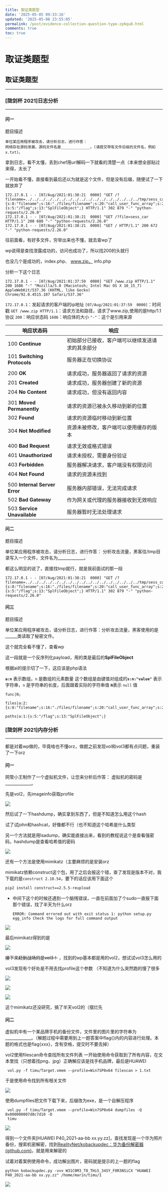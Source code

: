 ```yaml
---
title: 取证类题型
date: '2025-05-05 09:33:16'
updated: '2025-05-08 23:55:05'
permalink: /post/evidence-collection-question-type-zp6qu8.html
comments: true
toc: true
---
```




# 取证类题型

## 取证类题型

---

### [陇剑杯 2021]日志分析

---

#### 问一

题目描述

```
单位某应用程序被攻击，请分析日志，进行作答：
网络存在源码泄漏，源码文件名是_____________。(请提交带有文件后缀的文件名，例如x.txt)。
```

拿到日志，看不太懂，丢到chef用url解码一下就看的清楚一点（本来想全部贴过来得，太长了

一开始看不懂，直接看到最后还以为就是这个文件，但是没有后缀，随便试了一下就放弃了

```
172.17.0.1 - - [07/Aug/2021:01:38:21  0000] "GET /?filename=../../../../../../../../../../../../../../../../../tmp/sess_car&content=func|N;files|a:2:{s:8:"filename";s:16:"./files/filename";s:20:"call_user_func_array";s:28:"./files/call_user_func_array";}paths|a:1:{s:5:"/flag";s:13:"SplFileObject";} HTTP/1.1" 302 879 "-" "python-requests/2.26.0"
172.17.0.1 - - [07/Aug/2021:01:38:21  0000] "GET /?file=sess_car HTTP/1.1" 200 680 "-" "python-requests/2.26.0"
172.17.0.1 - - [07/Aug/2021:01:38:21  0000] "GET / HTTP/1.1" 200 672 "-" "python-requests/2.26.0"
```

往前面看，有好多文件，穷举出来也不懂，就去查wp了

wp说得是查找泄露成功的，访问也成功了，所以找200的头就行

也没几个是成功的，index.php、 www.zip、  info.php

分析一下这个日志

```
172.17.0.1 - - [07/Aug/2021:01:37:59  0000] "GET /www.zip HTTP/1.1" 200 1686 "-" "Mozilla/5.0 (Macintosh; Intel Mac OS X 10_15_7) AppleWebKit/537.36 (KHTML, like Gecko) 
Chrome/92.0.4515.107 Safari/537.36"
```

`172.17.0.1`：发起请求的客户端的ip地址
`[07/Aug/2021:01:37:59  0000]`：时间戳
`GET /www.zip HTTP/1.1`：请求方法和路径，请求了www.zip,使用的是http/1.1协议
`200`：响应状态码
`1686`：响应体的大小
`"-"`：这个是引用来源

|响应状态码|响应|
| ----------| ------------------------------------------------|
|100 **Continue**|初始部分已接收，客户端可以继续发送请求的其余部分|
|101 **Switching Protocols**|服务器正在切换协议|
|||
|200 **OK**|请求成功，服务器返回了请求的资源|
|201 **Created**|请求成功，服务器创建了新的资源|
|204 **No Content**|请求成功，但没有返回内容|
|||
|301 **Moved Permanently**|请求的资源已被永久移动到新的位置|
|302 **Found**|请求的资源临时移动到新位置|
|304 **Not Modified**|资源未被修改，客户端可以使用缓存的版本|
|||
|400 **Bad Request**|请求无效或格式错误|
|401 **Unauthorized**|请求未授权，需要身份验证|
|403 **Forbidden**|服务器解决请求，客户端没有权限访问|
|404 **Not Found**|请求的资源未找到|
|||
|500  **Internal Server Error**|服务器内部错误，无法完成请求|
|502 **Bad Gateway**|作为网关或代理的服务器接收到无效响应|
|503 **Service Unavailable**|服务器暂时无法处理请求|

#### 问二

题目描述

单位某应用程序被攻击，请分析日志，进行作答：
分析攻击流量，黑客往/tmp目录写入一个文件，文件名为_____________。

都这么明显的说了，直接找tmp就行，就是我前面试的那一段

```
172.17.0.1 - - [07/Aug/2021:01:38:21  0000] "GET /?filename=../../../../../../../../../../../../../../../../../tmp/sess_car&content=func|N;files|a:2:{s:8:"filename";s:16:"./files/filename";s:20:"call_user_func_array";s:28:"./files/call_user_func_array";}paths|a:1:{s:5:"/flag";s:13:"SplFileObject";} HTTP/1.1" 302 879 "-" "python-requests/2.26.0"
```

#### 问三

题目描述

单位某应用程序被攻击，请分析日志，进行作答：分析攻击流量，黑客使用的是______类读取了秘密文件。

这个就完全看不懂了，查看wp

这一段就是一个反序列化payload，用的类是最后的**SplFileObject**

根据ai的提示切了一下，这应该是php语法

**​`a:n`​** 表示数组，`n` 是数组的元素数量  这个数组是由键值对组成的                                                **​`s:n:"value"`​**  表示字符串，`n` 是字符串的长度，后面跟着实际的字符串值 **​`N`​** 表示 `null` 值

```
func|N;

files|a:2:{s:8:"filename";s:16:"./files/filename";s:20:"call_user_func_array";s:28:"./files/call_user_func_array";}

paths|a:1:{s:5:"/flag";s:13:"SplFileObject";} 
```

### [陇剑杯 2021]内存分析

---

都是对着wp做的，毕竟啥也不懂orz，做题之前发现vol和vol3都有点问题，重装了一下orz

#### 问一

网管小王制作了一个虚拟机文件，让您来分析后作答：
虚拟机的密码是_____________。

先是vol2，先imageinfo获取profile

![](https://pic.imgdb.cn/item/66efd859f21886ccc06b98fa.png)

然后试了一下hashdump，确实拿到东西了，但是不知道怎么用这个hash

试了试john和hashcat，好像都不行（也不知道这个哈希是什么类型

另一个方法就是用lsadump，确实能直接出来，看到的教程说这个是查看强密码，hashdump是查看哈希值的密码

![](https://pic.imgdb.cn/item/66efe324f21886ccc0763202.png)

还有一个方法是使用mimikatz（主要麻烦的是安装orz

mimikatz依赖construct这个包，用了之后会报这个错，查了发现是版本不对，我下载的是`construct 2.10.54`，要下的话应该用下面这个

```bash
pip2 install construct==2.5.5-reupload
```

* 中间下这个的时候还遇到一个脑残错误，一直在前面加了个sudo一直报下面那个错误，找了半天为什么orz

  ```
  ERROR: Command errored out with exit status 1: python setup.py egg_info Check the logs for full command output
  ```

![](https://pic.imgdb.cn/item/66efe3d3f21886ccc076c891.png)

最后mimikatz得到的是

![](https://pic.imgdb.cn/item/66efe4abf21886ccc0779443.png)

~~接下来赶到战场的是vol3！~~ ，找到的wp基本都是用的vol2，想试试vol3怎么用的

vol3发现有个好处是不用去找profile这个参数                                                             （不知道为什么突然跑的慢了很多

![](https://pic.imgdb.cn/item/66efe63ff21886ccc079068b.png)

![](https://pic.imgdb.cn/item/66efe6c8f21886ccc0797848.png)

![](https://pic.imgdb.cn/item/66efe6bdf21886ccc0796f9f.png)

这个mimikatz还没研究，搞了半天vol2的（摆烂先

#### 问二

虚拟机中有一个某品牌手机的备份文件，文件里的图片里的字符串为_____________。（解题过程中需要用到上一题答案中flag{}内的内容进行处理。本题的格式也是flag{xxx}，含有空格，提交时不要去掉）

vol2使用filescan命令查找所有文件列表
一开始使用命令获取到了所有内容，在文本里找（只想着找png、jpg）正确解应该是找手机品牌，最后是HUAWEI

```
 vol.py -f timu/Target.vmem --profile=Win7SP0x64 filescan > 1.txt
```

于是使用命令找到所有相关文件

![](https://pic.imgdb.cn/item/66f7b651f21886ccc0372a45.png)

使用dumpfiles把文件下载下来，后缀改为exe，是一个自解压程序

```
 vol.py -f timu/Target.vmem --profile=Win7SP0x64 dumpfiles -Q 0x000000007d8c7d10 -D
 timu
```

![](https://pic.imgdb.cn/item/66f7bca9f21886ccc03e293b.png)

得到一个文件夹[HUAWEI P40_2021-aa-bb xx.yy.zz]，查找发现是一个华为照片备份，搜索机密解密，找到[RealityNet/kobackupdec：华为备份解密器 (github.com)](https://github.com/RealityNet/kobackupdec)，就是用来解密的

试着对着案例使用命令，成功解出图片，密码就是提示的上一题的flag

```
python kobackupdec.py -vvv W31C0M3_T0_THiS_34SY_F0R3NSiCX "HUAWEI P40_2021-aa-bb xx.yy.zz" /home/marin/timu/1
```

![](https://pic.imgdb.cn/item/66f7bd74f21886ccc03ed69f.png)

